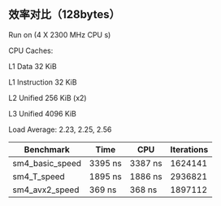 ## 效率对比（128bytes）

Run on (4 X 2300 MHz CPU s)

CPU Caches:

 L1 Data 32 KiB

 L1 Instruction 32 KiB

 L2 Unified 256 KiB (x2)

 L3 Unified 4096 KiB

Load Average: 2.23, 2.25, 2.56

| Benchmark       | Time    | CPU     | Iterations |
| --------------- | ------- | ------- | ---------- |
| sm4_basic_speed | 3395 ns | 3387 ns | 1624141    |
| sm4_T_speed     | 1895 ns | 1886 ns | 2936821    |
| sm4_avx2_speed  | 369 ns  | 368 ns  | 1897112    |


